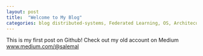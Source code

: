 ```yaml
---
layout: post
title:  "Welcome to My Blog"
categories: blog distributed-systems, Federated Learning, OS, Architecutre, ML, and other stuff. 
---
```


This is my first post on Github! Check out my old account on Medium www.medium.com/@salemal
